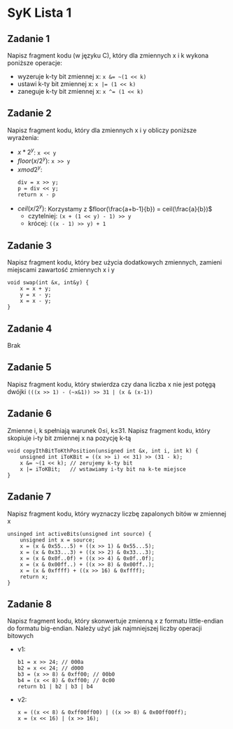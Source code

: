 # SyK Lista 1

## Zadanie 1

Napisz fragment kodu (w języku C), który dla zmiennych x i k wykona poniższe operacje:

- wyzeruje k-ty bit zmiennej x: `x &= ~(1 << k)`
- ustawi k-ty bit zmiennej x: `x |= (1 << k)`
- zaneguje k-ty bit zmiennej x: `x ^= (1 << k)`

## Zadanie 2

Napisz fragment kodu, który dla zmiennych x i y obliczy poniższe wyrażenia:

- $x*2^{y}$: `x << y`
- $floor(x/2^{y})$: `x >> y`
- $x mod 2^{y}$:
  ```
  div = x >> y;
  p = div << y;
  return x - p
  ```
- $ceil(x/2^{y})$: Korzystamy z $floor(\frac{a+b-1}{b}) = ceil(\frac{a}{b})$
  - czytelniej: `(x + (1 << y) - 1) >> y`
  - krócej: `((x - 1) >> y) + 1`

## Zadanie 3

Napisz fragment kodu, który bez użycia dodatkowych zmiennych, zamieni miejscami zawartość zmiennych x i y

```cpp=
void swap(int &x, int&y) {
    x = x + y;
    y = x - y;
    x = x - y;
}
```

## Zadanie 4

Brak

## Zadanie 5

Napisz fragment kodu, który stwierdza czy dana liczba x nie jest potęgą dwójki
`(((x >> 1) - (~x&1)) >> 31 | (x & (x-1))`

## Zadanie 6

Zmienne i, k spełniają warunek 0≤i, k≤31. Napisz fragment kodu, który skopiuje i-ty bit zmiennej x na pozycję k-tą

```cpp=
void copyIthBitToKthPosition(unsigned int &x, int i, int k) {
    unsigned int iToKBit = ((x >> i) << 31) >> (31 - k);
    x &= ~(1 << k); // zerujemy k-ty bit
    x |= iToKBit;   // wstawiamy i-ty bit na k-te miejsce
}

```

## Zadanie 7

Napisz fragment kodu, który wyznaczy liczbę zapalonych bitów w zmiennej x

```cpp=
unsinged int activeBits(unsigned int source) {
    unsigned int x = source;
    x = (x & 0x55...5) + ((x >> 1) & 0x55...5);
    x = (x & 0x33...3) + ((x >> 2) & 0x33...3);
    x = (x & 0x0f..0f) + ((x >> 4) & 0x0f..0f);
    x = (x & 0x00ff..) + ((x >> 8) & 0x00ff..);
    x = (x & 0xffff) + ((x >> 16) & 0xffff);
    return x;
}
```

## Zadanie 8

Napisz fragment kodu, który skonwertuje zmienną x z formatu little-endian do formatu big-endian. Należy użyć jak najmniejszej liczby operacji bitowych

- v1:
  ```cpp=
  b1 = x >> 24; // 000a
  b2 = x << 24; // d000
  b3 = (x >> 8) & 0xff00; // 00b0
  b4 = (x << 8) & 0xff00; // 0c00
  return b1 | b2 | b3 | b4
  ```
- v2:
  ```cpp=
  x = ((x << 8) & 0xff00ff00) | ((x >> 8) & 0x00ff00ff);
  x = (x << 16) | (x >> 16);
  ```
